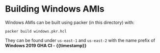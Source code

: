 # Building Windows AMIs

Windows AMIs can be built using packer (in this directory) with:

```
packer build windows.pkr.hcl
```

They can be found under `us-east-1`  and `us-east-2` with the name prefix of **Windows 2019 GHA CI - {{timestamp}}**
